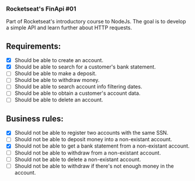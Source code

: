 ### Rocketseat's FinApi #01 

Part of Rocketseat's introductory course to NodeJs. The goal is to develop a simple API and learn further about HTTP requests.

## Requirements:
- [X] Should be able to create an account.
- [X] Should be able to search for a customer's bank statement.
- [ ] Should be able to make a deposit.
- [ ] Should be able to withdraw money.
- [ ] Should be able to search account info filtering dates.
- [ ] Should be able to obtain a customer's account data.
- [ ] Should be able to delete an account.

## Business rules:
- [X] Should not be able to register two accounts with the same SSN.
- [ ] Should not be able to deposit money into a non-existant account.
- [X] Should not be able to get a bank statement from a non-existant account.
- [ ] Should not be able to withdraw from a non-existant account.
- [ ] Should not be able to delete a non-existant account.
- [ ] Should not be able to withdraw if there's not enough money in the account.